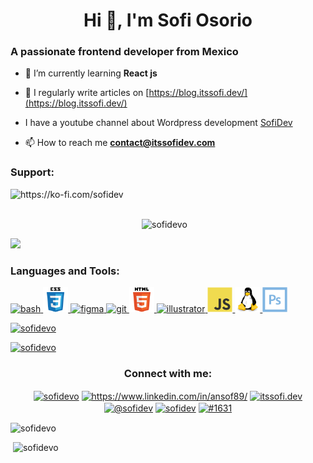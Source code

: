 <h1 align="center">Hi 💛, I'm Sofi Osorio</h1>
<h3 align="left">A passionate frontend developer from Mexico</h3>

- 🌱 I’m currently learning **React js**

- 📝 I regularly write articles on [https://blog.itssofi.dev/](https://blog.itssofi.dev/)
- I have a youtube channel about Wordpress development [SofiDev](https://www.youtube.com/@SofiDev)
  
- 📫 How to reach me **contact@itssofidev.com**



<!-- BLOG-POST-LIST:END -->

<h3 align="left">Support:</h3>
<p><a href="https://ko-fi.com/sofidev"> <img align="left" src="https://cdn.ko-fi.com/cdn/kofi3.png?v=3" height="50" width="210" alt="https://ko-fi.com/sofidev" /></a></p><br><br>


<p align="left"> <img src="https://komarev.com/ghpvc/?username=sofidevo&label=Profile%20views&color=0e75b6&style=flat" alt="sofidevo" /> </p>

<img aling="center" width="350px" src="https://github.com/SofiDevO/SofiDevO/assets/102200061/af4b9305-4bc3-42e8-9421-4fd1e6ee51c6">

<h3 align="lef">Languages and Tools:</h3>
<p align="left"> <a href="https://www.gnu.org/software/bash/" target="_blank" rel="noreferrer"> <img src="https://www.vectorlogo.zone/logos/gnu_bash/gnu_bash-icon.svg" alt="bash" width="40" height="40"/> </a> <a href="https://www.w3schools.com/css/" target="_blank" rel="noreferrer"> <img src="https://raw.githubusercontent.com/devicons/devicon/master/icons/css3/css3-original-wordmark.svg" alt="css3" width="40" height="40"/> </a> <a href="https://www.figma.com/" target="_blank" rel="noreferrer"> <img src="https://www.vectorlogo.zone/logos/figma/figma-icon.svg" alt="figma" width="40" height="40"/> </a> <a href="https://git-scm.com/" target="_blank" rel="noreferrer"> <img src="https://www.vectorlogo.zone/logos/git-scm/git-scm-icon.svg" alt="git" width="40" height="40"/> </a> <a href="https://www.w3.org/html/" target="_blank" rel="noreferrer"> <img src="https://raw.githubusercontent.com/devicons/devicon/master/icons/html5/html5-original-wordmark.svg" alt="html5" width="40" height="40"/> </a> <a href="https://www.adobe.com/in/products/illustrator.html" target="_blank" rel="noreferrer"> <img src="https://www.vectorlogo.zone/logos/adobe_illustrator/adobe_illustrator-icon.svg" alt="illustrator" width="40" height="40"/> </a> <a href="https://developer.mozilla.org/en-US/docs/Web/JavaScript" target="_blank" rel="noreferrer"> <img src="https://raw.githubusercontent.com/devicons/devicon/master/icons/javascript/javascript-original.svg" alt="javascript" width="40" height="40"/> </a> <a href="https://www.linux.org/" target="_blank" rel="noreferrer"> <img src="https://raw.githubusercontent.com/devicons/devicon/master/icons/linux/linux-original.svg" alt="linux" width="40" height="40"/> </a> <a href="https://www.photoshop.com/en" target="_blank" rel="noreferrer"> <img src="https://raw.githubusercontent.com/devicons/devicon/master/icons/photoshop/photoshop-line.svg" alt="photoshop" width="40" height="40"/> </a> </p>




<p align="left"> <a href="https://github.com/ryo-ma/github-profile-trophy"><img src="https://github-profile-trophy.vercel.app/?username=sofidevo" alt="sofidevo" /></a> </p>

<p align="left"> <a href="https://twitter.com/sofidevo" target="blank"><img src="https://img.shields.io/twitter/follow/sofidevo?logo=twitter&style=for-the-badge" alt="sofidevo" /></a> </p>






<h3 align="center">Connect with me:</h3>
<p align="center">
<a href="https://twitter.com/sofidevo" target="blank"><img align="center" src="https://raw.githubusercontent.com/rahuldkjain/github-profile-readme-generator/master/src/images/icons/Social/twitter.svg" alt="sofidevo" height="30" width="40" /></a>
<a href="https://linkedin.com/in/https://www.linkedin.com/in/ansof89/" target="blank"><img align="center" src="https://raw.githubusercontent.com/rahuldkjain/github-profile-readme-generator/master/src/images/icons/Social/linked-in-alt.svg" alt="https://www.linkedin.com/in/ansof89/" height="30" width="40" /></a>
<a href="https://instagram.com/itssofi.dev" target="blank"><img align="center" src="https://raw.githubusercontent.com/rahuldkjain/github-profile-readme-generator/master/src/images/icons/Social/instagram.svg" alt="itssofi.dev" height="30" width="40" /></a>
<a href="https://medium.com/@sofidev" target="blank"><img align="center" src="https://raw.githubusercontent.com/rahuldkjain/github-profile-readme-generator/master/src/images/icons/Social/medium.svg" alt="@sofidev" height="30" width="40" /></a>
<a href="https://www.youtube.com/c/sofidev" target="blank"><img align="center" src="https://raw.githubusercontent.com/rahuldkjain/github-profile-readme-generator/master/src/images/icons/Social/youtube.svg" alt="sofidev" height="30" width="40" /></a>
<a href="https://discord.gg/#1631" target="blank"><img align="center" src="https://raw.githubusercontent.com/rahuldkjain/github-profile-readme-generator/master/src/images/icons/Social/discord.svg" alt="#1631" height="30" width="40" /></a>
</p>



<p><img align="center" src="https://github-readme-stats.vercel.app/api/top-langs?username=sofidevo&show_icons=true&locale=en&layout=compact" alt="sofidevo" /></p>

<p>&nbsp;<img align="rigth" margin-rigth= "9px" src="https://github-readme-stats.vercel.app/api?username=sofidevo&show_icons=true&locale=en" alt="sofidevo" /></p>

